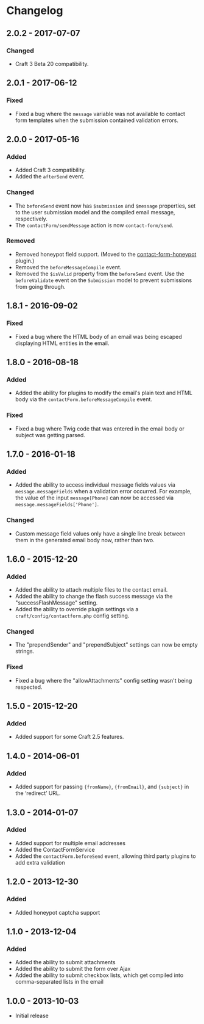 Changelog
=========

## 2.0.2 - 2017-07-07

### Changed
- Craft 3 Beta 20 compatibility.

## 2.0.1 - 2017-06-12

### Fixed
- Fixed a bug where the `message` variable was not available to contact form templates when the submission contained validation errors.  

## 2.0.0 - 2017-05-16

### Added
- Added Craft 3 compatibility.
- Added the `afterSend` event.

### Changed
- The `beforeSend` event now has `$submission` and `$message` properties, set to the user submission model and the compiled email message, respectively.
- The `contactForm/sendMessage` action is now `contact-form/send`.

### Removed
- Removed honeypot field support. (Moved to the [contact-form-honeypot](https://github.com/craftcms/contact-form-honeypot) plugin.)
- Removed the `beforeMessageCompile` event.
- Removed the `$isValid` property from the `beforeSend` event. Use the `beforeValidate` event on the `Submission` model to prevent submissions from going through.

## 1.8.1 - 2016-09-02 

### Fixed
- Fixed a bug where the HTML body of an email was being escaped displaying HTML entities in the email.

## 1.8.0 - 2016-08-18

### Added
- Added the ability for plugins to modify the email's plain text and HTML body via the `contactForm.beforeMessageCompile` event.

### Fixed
- Fixed a bug where Twig code that was entered in the email body or subject was getting parsed.

## 1.7.0 - 2016-01-18

### Added
- Added the ability to access individual message fields values via `message.messageFields` when a validation error occurred. For example, the value of the input `message[Phone]` can now be accessed via `message.messageFields['Phone']`.

### Changed
- Custom message field values only have a single line break between them in the generated email body now, rather than two.

## 1.6.0 - 2015-12-20

### Added
- Added the ability to attach multiple files to the contact email.
- Added the ability to change the flash success message via the "successFlashMessage" setting.
- Added the ability to override plugin settings via a `craft/config/contactform.php` config setting.

### Changed
- The "prependSender" and "prependSubject" settings can now be empty strings.

### Fixed
- Fixed a bug where the "allowAttachments" config setting wasn't being respected.

## 1.5.0 - 2015-12-20

### Added
- Added support for some Craft 2.5 features.

## 1.4.0 - 2014-06-01

### Added
- Added support for passing `{fromName}`, `{fromEmail}`, and `{subject}` in the ‘redirect’ URL.

## 1.3.0 - 2014-01-07

### Added
- Added support for multiple email addresses
- Added the ContactFormService
- Added the `contactForm.beforeSend` event, allowing third party plugins to add extra validation

## 1.2.0 - 2013-12-30

### Added
- Added honeypot captcha support

## 1.1.0 - 2013-12-04

### Added
- Added the ability to submit attachments
- Added the ability to submit the form over Ajax
- Added the ability to submit checkbox lists, which get compiled into comma-separated lists in the email

## 1.0.0 - 2013-10-03

- Initial release
